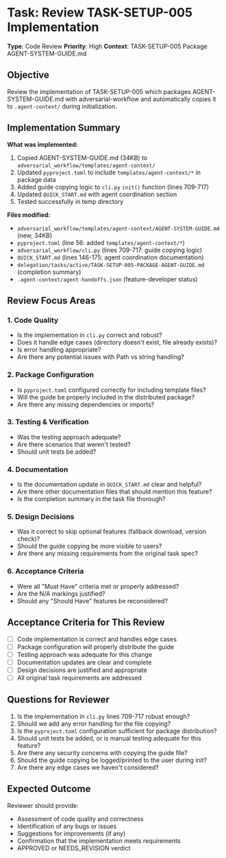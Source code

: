 # Task: Review TASK-SETUP-005 Implementation

**Type**: Code Review
**Priority**: High
**Context**: TASK-SETUP-005 Package AGENT-SYSTEM-GUIDE.md

## Objective

Review the implementation of TASK-SETUP-005 which packages AGENT-SYSTEM-GUIDE.md with adversarial-workflow and automatically copies it to `.agent-context/` during initialization.

## Implementation Summary

**What was implemented:**
1. Copied AGENT-SYSTEM-GUIDE.md (34KB) to `adversarial_workflow/templates/agent-context/`
2. Updated `pyproject.toml` to include `templates/agent-context/*` in package data
3. Added guide copying logic to `cli.py` `init()` function (lines 709-717)
4. Updated `QUICK_START.md` with agent coordination section
5. Tested successfully in temp directory

**Files modified:**
- `adversarial_workflow/templates/agent-context/AGENT-SYSTEM-GUIDE.md` (new, 34KB)
- `pyproject.toml` (line 56: added `templates/agent-context/*`)
- `adversarial_workflow/cli.py` (lines 709-717: guide copying logic)
- `QUICK_START.md` (lines 146-175: agent coordination documentation)
- `delegation/tasks/active/TASK-SETUP-005-PACKAGE-AGENT-GUIDE.md` (completion summary)
- `.agent-context/agent-handoffs.json` (feature-developer status)

## Review Focus Areas

### 1. Code Quality
- Is the implementation in `cli.py` correct and robust?
- Does it handle edge cases (directory doesn't exist, file already exists)?
- Is error handling appropriate?
- Are there any potential issues with Path vs string handling?

### 2. Package Configuration
- Is `pyproject.toml` configured correctly for including template files?
- Will the guide be properly included in the distributed package?
- Are there any missing dependencies or imports?

### 3. Testing & Verification
- Was the testing approach adequate?
- Are there scenarios that weren't tested?
- Should unit tests be added?

### 4. Documentation
- Is the documentation update in `QUICK_START.md` clear and helpful?
- Are there other documentation files that should mention this feature?
- Is the completion summary in the task file thorough?

### 5. Design Decisions
- Was it correct to skip optional features (fallback download, version check)?
- Should the guide copying be more visible to users?
- Are there any missing requirements from the original task spec?

### 6. Acceptance Criteria
- Were all "Must Have" criteria met or properly addressed?
- Are the N/A markings justified?
- Should any "Should Have" features be reconsidered?

## Acceptance Criteria for This Review

- [ ] Code implementation is correct and handles edge cases
- [ ] Package configuration will properly distribute the guide
- [ ] Testing approach was adequate for this change
- [ ] Documentation updates are clear and complete
- [ ] Design decisions are justified and appropriate
- [ ] All original task requirements are addressed

## Questions for Reviewer

1. Is the implementation in `cli.py` lines 709-717 robust enough?
2. Should we add any error handling for the file copying?
3. Is the `pyproject.toml` configuration sufficient for package distribution?
4. Should unit tests be added, or is manual testing adequate for this feature?
5. Are there any security concerns with copying the guide file?
6. Should the guide copying be logged/printed to the user during init?
7. Are there any edge cases we haven't considered?

## Expected Outcome

Reviewer should provide:
- Assessment of code quality and correctness
- Identification of any bugs or issues
- Suggestions for improvements (if any)
- Confirmation that the implementation meets requirements
- APPROVED or NEEDS_REVISION verdict
